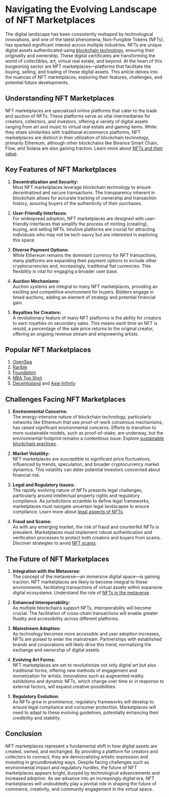 # Navigating the Evolving Landscape of NFT Marketplaces

The digital landscape has been consistently reshaped by technological innovations, and one of the latest phenomena, Non-Fungible Tokens (NFTs), has sparked significant interest across multiple industries. NFTs are unique digital assets authenticated using [blockchain technology](https://www.license-token.com/wiki/what-is-blockchain), ensuring their originality and ownership. These digital certificates are transforming the world of collectibles, art, virtual real estate, and beyond. At the heart of this burgeoning sector are NFT marketplaces—platforms that facilitate the buying, selling, and trading of these digital assets. This article delves into the nuances of NFT marketplaces, exploring their features, challenges, and potential future developments.

## Understanding NFT Marketplaces

NFT marketplaces are specialized online platforms that cater to the trade and auction of NFTs. These platforms serve as vital intermediaries for creators, collectors, and investors, offering a variety of digital assets ranging from art and music to virtual real estate and gaming items. While they share similarities with traditional ecommerce platforms, NFT marketplaces are distinct in their utilization of blockchain technology, primarily Ethereum, although other blockchains like Binance Smart Chain, Flow, and Solana are also gaining traction. Learn more about [NFTs and their value](https://www.license-token.com/wiki/why-are-nf-ts-valuable).

## Key Features of NFT Marketplaces

1. **Decentralization and Security:**  
   Most NFT marketplaces leverage blockchain technology to ensure decentralized and secure transactions. The transparency inherent in blockchain allows for accurate tracking of ownership and transaction history, assuring buyers of the authenticity of their purchases.

2. **User-Friendly Interfaces:**  
   For widespread adoption, NFT marketplaces are designed with user-friendly interfaces that simplify the process of minting (creating), buying, and selling NFTs. Intuitive platforms are crucial for attracting individuals who may not be tech-savvy but are interested in exploring this space.

3. **Diverse Payment Options:**  
   While Ethereum remains the dominant currency for NFT transactions, many platforms are expanding their payment options to include other cryptocurrencies and, increasingly, traditional fiat currencies. This flexibility is vital for engaging a broader user base.

4. **Auction Mechanisms:**  
   Auction systems are integral to many NFT marketplaces, providing an exciting and competitive environment for buyers. Bidders engage in timed auctions, adding an element of strategy and potential financial gain.

5. **Royalties for Creators:**  
   A revolutionary feature of many NFT platforms is the ability for creators to earn royalties on secondary sales. This means each time an NFT is resold, a percentage of the sale price returns to the original creator, offering an ongoing revenue stream and empowering artists.

## Popular NFT Marketplaces

1. [OpenSea](https://opensea.io/)
2. [Rarible](https://rarible.com/)
3. [Foundation](https://foundation.app/)
4. [NBA Top Shot](https://nbatopshot.com/)
5. [Decentraland](https://decentraland.org/) and [Axie Infinity](https://axieinfinity.com/)

## Challenges Facing NFT Marketplaces

1. **Environmental Concerns:**  
   The energy-intensive nature of blockchain technology, particularly networks like Ethereum that use proof-of-work consensus mechanisms, has raised significant environmental concerns. Efforts to transition to more sustainable models, such as proof-of-stake, are underway, but the environmental footprint remains a contentious issue. Explore [sustainable blockchain practices](https://www.license-token.com/wiki/sustainable-blockchain-practices).

2. **Market Volatility:**  
   NFT marketplaces are susceptible to significant price fluctuations, influenced by trends, speculation, and broader cryptocurrency market dynamics. This volatility can deter potential investors concerned about financial risk.

3. **Legal and Regulatory Issues:**  
   The rapidly evolving nature of NFTs presents legal challenges, particularly around intellectual property rights and regulatory compliance. As jurisdictions scramble to define legal frameworks, marketplaces must navigate uncertain legal landscapes to ensure compliance. Learn more about [legal aspects of NFTs](https://www.license-token.com/wiki/legal-aspects-of-nf-ts).

4. **Fraud and Scams:**  
   As with any emerging market, the risk of fraud and counterfeit NFTs is prevalent. Marketplaces must implement robust authentication and verification processes to protect both creators and buyers from scams. Discover strategies to avoid [NFT scams](https://www.license-token.com/wiki/nft-scams-and-frauds).

## The Future of NFT Marketplaces

1. **Integration with the Metaverse:**  
   The concept of the metaverse—an immersive digital space—is gaining traction. NFT marketplaces are likely to become integral to these environments, facilitating transactions of virtual assets within expansive digital ecosystems. Understand the role of [NFTs in the metaverse](https://www.license-token.com/wiki/metaverse-nf-ts).

2. **Enhanced Interoperability:**  
   As multiple blockchains support NFTs, interoperability will become crucial. The facilitation of cross-chain transactions will enable greater fluidity and accessibility across different platforms.

3. **Mainstream Adoption:**  
   As technology becomes more accessible and user adoption increases, NFTs are poised to enter the mainstream. Partnerships with established brands and corporations will likely drive this trend, normalizing the exchange and ownership of digital assets.

4. **Evolving Art Forms:**  
   NFT marketplaces are set to revolutionize not only digital art but also traditional forms, offering new methods of engagement and monetization for artists. Innovations such as augmented reality exhibitions and dynamic NFTs, which change over time or in response to external factors, will expand creative possibilities.

5. **Regulatory Evolution:**  
   As NFTs grow in prominence, regulatory frameworks will develop to ensure legal compliance and consumer protection. Marketplaces will need to adapt to these evolving guidelines, potentially enhancing their credibility and stability.

## Conclusion

NFT marketplaces represent a fundamental shift in how digital assets are created, owned, and exchanged. By providing a platform for creators and collectors to connect, they are democratizing artistic expression and investing in groundbreaking ways. Despite facing challenges such as environmental impact and regulatory hurdles, the future of NFT marketplaces appears bright, buoyed by technological advancements and increased adoption. As we advance into an increasingly digital era, NFT marketplaces will undoubtedly play a pivotal role in shaping the future of commerce, creativity, and community engagement in the virtual space.